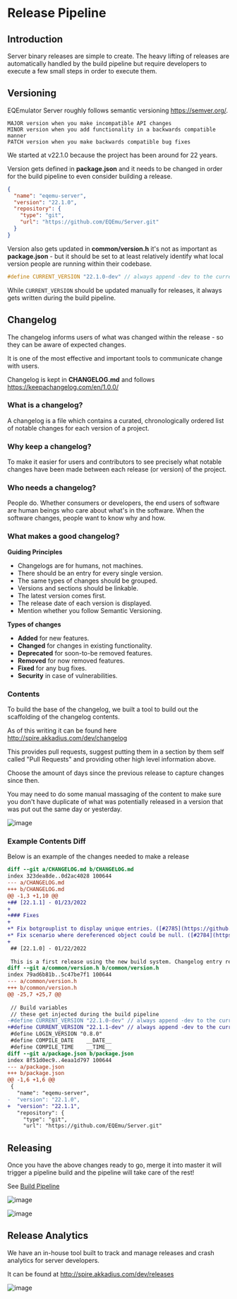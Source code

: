 # Release Pipeline

## Introduction

Server binary releases are simple to create. The heavy lifting of releases are automatically handled by the build pipeline but require developers to execute a few small steps in order to execute them.

## Versioning

EQEmulator Server roughly follows semantic versioning https://semver.org/. 

```
MAJOR version when you make incompatible API changes
MINOR version when you add functionality in a backwards compatible manner
PATCH version when you make backwards compatible bug fixes
```

We started at v22.1.0 because the project has been around for 22 years.

Version gets defined in **package.json** and it needs to be changed in order for the build pipeline to even consider building a release.

```json
{
  "name": "eqemu-server",
  "version": "22.1.0",
  "repository": {
    "type": "git",
    "url": "https://github.com/EQEmu/Server.git"
  }
}
```

Version also gets updated in **common/version.h** it's not as important as **package.json** - but it should be set to at least relatively identify what local version people are running within their codebase.

```cpp
#define CURRENT_VERSION "22.1.0-dev" // always append -dev to the current version for custom-builds
```

While `CURRENT_VERSION` should be updated manually for releases, it always gets written during the build pipeline.

## Changelog

The changelog informs users of what was changed within the release - so they can be aware of expected changes. 

It is one of the most effective and important tools to communicate change with users.

Changelog is kept in **CHANGELOG.md** and follows https://keepachangelog.com/en/1.0.0/

### What is a changelog?

A changelog is a file which contains a curated, chronologically ordered list of notable changes for each version of a project.

### Why keep a changelog?

To make it easier for users and contributors to see precisely what notable changes have been made between each release (or version) of the project.

### Who needs a changelog?

People do. Whether consumers or developers, the end users of software are human beings who care about what's in the software. When the software changes, people want to know why and how.

### What makes a good changelog?

**Guiding Principles**

* Changelogs are for humans, not machines.
* There should be an entry for every single version.
* The same types of changes should be grouped.
* Versions and sections should be linkable.
* The latest version comes first.
* The release date of each version is displayed.
* Mention whether you follow Semantic Versioning.

**Types of changes**

* **Added** for new features.
* **Changed** for changes in existing functionality.
* **Deprecated** for soon-to-be removed features.
* **Removed** for now removed features.
* **Fixed** for any bug fixes.
* **Security** in case of vulnerabilities.

### Contents

To build the base of the changelog, we built a tool to build out the scaffolding of the changelog contents. 

As of this writing it can be found here http://spire.akkadius.com/dev/changelog

This provides pull requests, suggest putting them in a section by them self called "Pull Requests" and providing other high level information above.

Choose the amount of days since the previous release to capture changes since then.

You may need to do some manual massaging of the content to make sure you don't have duplicate of what was potentially released in a version that was put out the same day or yesterday.

![image](https://user-images.githubusercontent.com/3319450/214199167-f1430a4c-a784-401c-8329-b8d1c5a5c802.png)

### Example Contents Diff

Below is an example of the changes needed to make a release

```diff
diff --git a/CHANGELOG.md b/CHANGELOG.md
index 323dea8de..0d2ac4028 100644
--- a/CHANGELOG.md
+++ b/CHANGELOG.md
@@ -1,3 +1,10 @@
+## [22.1.1] - 01/23/2022
+
+### Fixes
+
+* Fix botgrouplist to display unique entries. ([#2785](https://github.com/EQEmu/Server/pull/2785)) ([Aeadoin](https://github.com/Aeadoin)) 2023-01-23
+* Fix scenario where dereferenced object could be null. ([#2784](https://github.com/EQEmu/Server/pull/2784)) ([Aeadoin](https://github.com/Aeadoin)) 2023-01-23
+
 ## [22.1.0] - 01/22/2022
 
 This is a first release using the new build system. Changelog entry representative of last year. Subsequent releases will consist of incremental changes since the last release.
diff --git a/common/version.h b/common/version.h
index 79ad6b81b..5c47be7f1 100644
--- a/common/version.h
+++ b/common/version.h
@@ -25,7 +25,7 @@
 
 // Build variables
 // these get injected during the build pipeline
-#define CURRENT_VERSION "22.1.0-dev" // always append -dev to the current version for custom-builds
+#define CURRENT_VERSION "22.1.1-dev" // always append -dev to the current version for custom-builds
 #define LOGIN_VERSION "0.8.0"
 #define COMPILE_DATE    __DATE__
 #define COMPILE_TIME    __TIME__
diff --git a/package.json b/package.json
index 8f51d0ec9..4eaa1d797 100644
--- a/package.json
+++ b/package.json
@@ -1,6 +1,6 @@
 {
   "name": "eqemu-server",
-  "version": "22.1.0",
+  "version": "22.1.1",
   "repository": {
     "type": "git",
     "url": "https://github.com/EQEmu/Server.git"
```

## Releasing

Once you have the above changes ready to go, merge it into master it will trigger a pipeline build and the pipeline will take care of the rest!

See [Build Pipeline](build-pipeline.md)

![image](https://user-images.githubusercontent.com/3319450/214204709-6ddd4383-99c3-49cc-9ae6-9797ab37d8bc.png)

![image](https://user-images.githubusercontent.com/3319450/214204806-0b139dc7-4a5e-4f33-b22b-37d82c91fbef.png)

## Release Analytics

We have an in-house tool built to track and manage releases and crash analytics for server developers.

It can be found at http://spire.akkadius.com/dev/releases

![image](https://user-images.githubusercontent.com/3319450/214204952-1f66fafa-16e4-4e10-8a3a-f4691610eabc.png)

